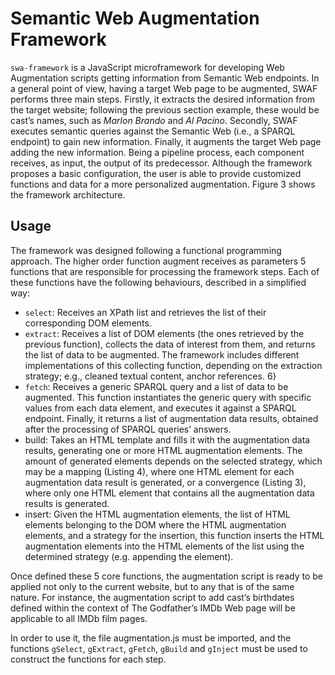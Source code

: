 # Semantic Web Augmentation Framework

`swa-framework` is a JavaScript microframework for developing Web Augmentation scripts getting information from Semantic Web endpoints. In a general point of view, having a target Web page to be augmented, SWAF performs three main steps. Firstly, it extracts the desired information from the target website; following the previous section example, these would be cast’s names, such as _Marlon Brando_ and _Al Pacino_. Secondly, SWAF executes semantic queries against the Semantic Web (i.e., a SPARQL endpoint) to gain new information. Finally, it augments the target Web page adding the new information. Being a pipeline process, each component receives, as input, the output of its predecessor. Although the framework proposes a basic configuration, the user is able to provide customized functions and data for a more personalized augmentation. Figure 3 shows the framework architecture.

## Usage

The framework was designed following a functional programming approach. The higher order function augment receives as parameters 5 functions that are responsible for processing the framework steps. Each of these functions have the following behaviours, described in a simplified way:

* `select`: Receives an XPath list and retrieves the list of their corresponding DOM elements.
* `extract`: Receives a list of DOM elements (the ones retrieved by the previous function), collects the data of interest from them, and returns the list of data to be augmented. The framework includes different implementations of this collecting function, depending on the extraction strategy; e.g., cleaned textual content, anchor references. 6}
* `fetch`: Receives a generic SPARQL query and a list of data to be augmented. This function instantiates the generic query with specific values from each data element, and executes it against a SPARQL endpoint. Finally, it returns a list of augmentation data results, obtained after the processing of SPARQL queries’ answers.
* build: Takes an HTML template and fills it with the augmentation data results, generating one or more HTML augmentation elements. The amount of generated elements depends on the selected strategy, which may be a mapping (Listing 4), where one HTML element for each augmentation data result is generated, or a convergence (Listing 3), where only one HTML element that contains all the augmentation data results is generated.
* insert: Given the HTML augmentation elements, the list of HTML elements belonging to the DOM where the HTML augmentation elements, and a strategy for the insertion, this function inserts the HTML augmentation elements into the HTML elements of the list using the determined strategy (e.g. appending the element).

Once defined these 5 core functions, the augmentation script is ready to be applied not only to the current website, but to any that is of the same nature. For instance, the augmentation script to add cast’s birthdates defined within the context of The Godfather’s IMDb Web page will be applicable to all IMDb film pages.

In order to use it, the file augmentation.js must be imported, and the functions `gSelect`, `gExtract`, `gFetch`, `gBuild` and `gInject` must be used to construct the functions for each step.
